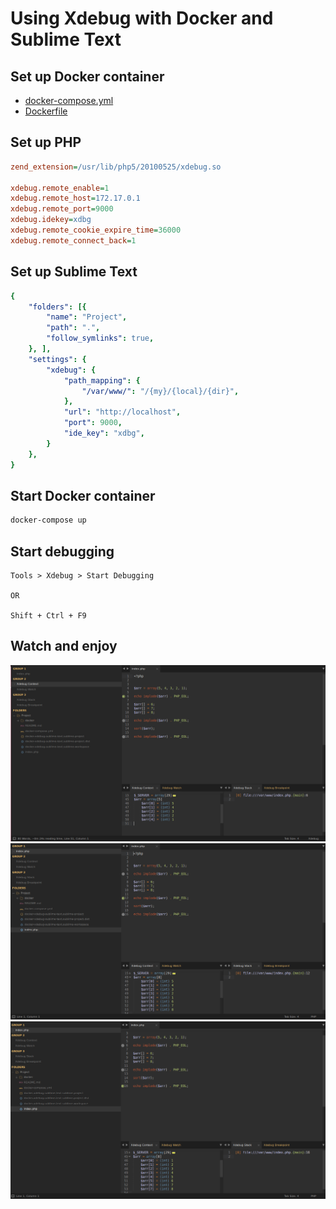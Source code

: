 # Using Xdebug with Docker and Sublime Text

## Set up Docker container
- [docker-compose.yml](./docker-compose.yml)
- [Dockerfile](./docker/web/Dockerfile)

## Set up PHP
```ini
zend_extension=/usr/lib/php5/20100525/xdebug.so

xdebug.remote_enable=1
xdebug.remote_host=172.17.0.1
xdebug.remote_port=9000
xdebug.idekey=xdbg
xdebug.remote_cookie_expire_time=36000
xdebug.remote_connect_back=1
```

## Set up Sublime Text
```yaml
{
    "folders": [{
        "name": "Project",
        "path": ".",
        "follow_symlinks": true,
    }, ],
    "settings": {
        "xdebug": {
            "path_mapping": {
                "/var/www/": "/{my}/{local}/{dir}",
            },
            "url": "http://localhost",
            "port": 9000,
            "ide_key": "xdbg",
        }
    },
}
```

## Start Docker container
```bash
docker-compose up
```

## Start debugging
```
Tools > Xdebug > Start Debugging

OR

Shift + Ctrl + F9
```

## Watch and enjoy
![](images/Step1.png)
![](images/Step2.png)
![](images/Step3.png)
